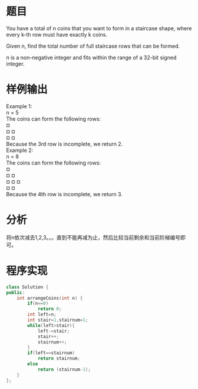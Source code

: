 # 题目
You have a total of n coins that you want to form in a staircase shape, where every k-th row must have exactly k coins.

Given n, find the total number of full staircase rows that can be formed.

n is a non-negative integer and fits within the range of a 32-bit signed integer.
# 样例输出
Example 1:\
n = 5\
The coins can form the following rows:\
¤\
¤ ¤\
¤ ¤\
Because the 3rd row is incomplete, we return 2.\
Example 2:\
n = 8\
The coins can form the following rows:\
¤\
¤ ¤\
¤ ¤ ¤\
¤ ¤\
Because the 4th row is incomplete, we return 3.
# 分析
将n依次减去1,2,3。。。直到不能再减为止，然后比较当前剩余和当前阶梯编号即可。
# 程序实现
```cpp
class Solution {
public:
    int arrangeCoins(int n) {
        if(n==0)
            return 0;
        int left=n;
        int stair=1,stairnum=1;
        while(left>stair){
            left-=stair;
            stair++;
            stairnum++;
        }
        if(left==stairnum)
            return stairnum;
        else
            return (stairnum-1);
    }
};
```